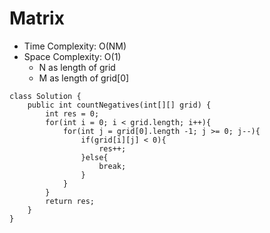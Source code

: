 # Matrix
* Time Complexity: O(NM)
* Space Complexity: O(1)
	* N as length of grid
	* M as length of grid[0]
```
class Solution {
    public int countNegatives(int[][] grid) {
        int res = 0;
        for(int i = 0; i < grid.length; i++){
            for(int j = grid[0].length -1; j >= 0; j--){
                if(grid[i][j] < 0){
                    res++;
                }else{
                    break;
                }
            }
        }
        return res;
    }
}
```
